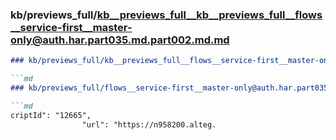 ### kb/previews_full/kb__previews_full__kb__previews_full__flows__service-first__master-only@auth.har.part035.md.part002.md.md

```md
### kb/previews_full/kb__previews_full__flows__service-first__master-only@auth.har.part035.md.part002.md

```md
### kb/previews_full/flows__service-first__master-only@auth.har.part035.md (part 002)

```md
criptId": "12665",
                "url": "https://n958200.alteg.
```

```

```

```
